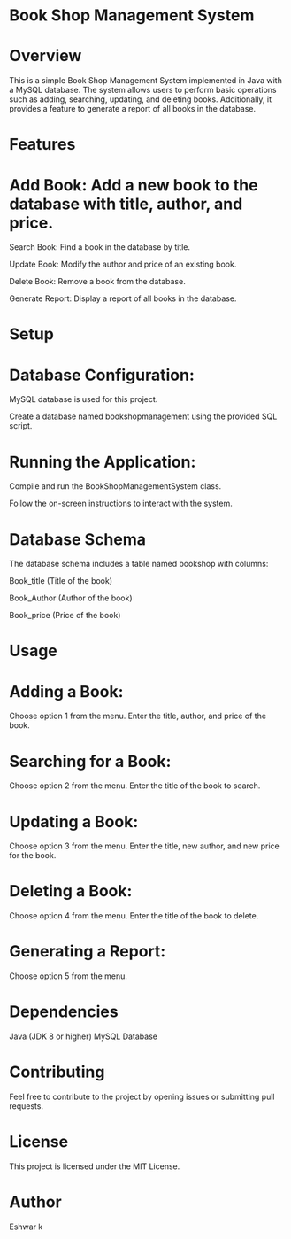 # Book Shop Management System
# Overview
This is a simple Book Shop Management System implemented in Java with a MySQL database. The system allows users to perform basic operations such as adding, searching, updating, and deleting books. Additionally, it provides a feature to generate a report of all books in the database.

# Features
# Add Book: Add a new book to the database with title, author, and price.

Search Book: Find a book in the database by title.

Update Book: Modify the author and price of an existing book.

Delete Book: Remove a book from the database.

Generate Report: Display a report of all books in the database.

# Setup
# Database Configuration:
MySQL database is used for this project.

Create a database named bookshopmanagement using the provided SQL script.

# Running the Application:
Compile and run the BookShopManagementSystem class.

Follow the on-screen instructions to interact with the system.

# Database Schema
The database schema includes a table named bookshop with columns:

Book_title (Title of the book)

Book_Author (Author of the book)

Book_price (Price of the book)

# Usage
# Adding a Book:
Choose option 1 from the menu.
Enter the title, author, and price of the book.

# Searching for a Book:
Choose option 2 from the menu.
Enter the title of the book to search.

# Updating a Book:
Choose option 3 from the menu.
Enter the title, new author, and new price for the book.

# Deleting a Book:
Choose option 4 from the menu.
Enter the title of the book to delete.

# Generating a Report:
Choose option 5 from the menu.

# Dependencies
Java (JDK 8 or higher)
MySQL Database

# Contributing
Feel free to contribute to the project by opening issues or submitting pull requests.

# License
This project is licensed under the MIT License.

# Author
Eshwar k
